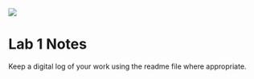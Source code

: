 <img src="https://github.com/ee209-2020class/ee209-2020class.github.io/blob/master/ExtraInfo/logo.png">

# Lab 1 Notes

Keep a digital log of your work using the readme file where appropriate.